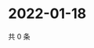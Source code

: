 # 2022-01-18

共 0 条

<!-- BEGIN WEIBO -->
<!-- 最后更新时间 Tue Jan 18 2022 02:18:03 GMT+0800 (China Standard Time) -->

<!-- END WEIBO -->
